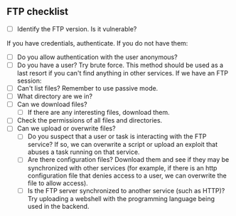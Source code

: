 ## FTP checklist
* [ ] Identify the FTP version. Is it vulnerable?

If you have credentials, authenticate. If you do not have them:
  * [ ] Do you allow authentication with the user anonymous?
  * [ ] Do you have a user? Try brute force. This method should be used as a last resort if you can't find anything in other services.
If we have an FTP session:
  * [ ] Can't list files? Remember to use passive mode.
  * [ ] What directory are we in?
  * [ ] Can we download files?
    * [ ] If there are any interesting files, download them.
  * [ ] Check the permissions of all files and directories.
  * [ ] Can we upload or overwrite files?
    * [ ] Do you suspect that a user or task is interacting with the FTP service? If so, we can overwrite a script or upload an exploit that abuses a task running on that service.
    * [ ] Are there configuration files? Download them and see if they may be synchronized with other services (for example, if there is an http configuration file that denies access to a user, we can overwrite the file to allow access).
    * [ ] Is the FTP server synchronized to another service (such as HTTP)? Try uploading a webshell with the programming language being used in the backend.
